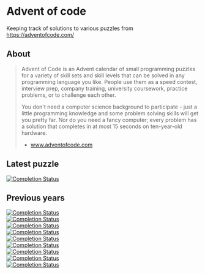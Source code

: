 # Advent of code
Keeping track of solutions to various puzzles from https://adventofcode.com/

## About

> Advent of Code is an Advent calendar of small programming puzzles for a variety of skill sets and skill levels that
> can be solved in any programming language you like. People use them as a speed contest, interview prep, company
> training, university coursework, practice problems, or to challenge each other.
>
> You don't need a computer science background to participate - just a little programming knowledge and some problem
> solving skills will get you pretty far. Nor do you need a fancy computer; every problem has a solution that completes
> in
> at most 15 seconds on ten-year-old hardware.
>
> - www.adventofcode.com


## Latest puzzle

[![Completion Status](https://img.shields.io/endpoint?url=https://raw.githubusercontent.com/simonwicky/adventofcode/master/.github/badges/completion2024.json)](https://adventofcode.com/2024/about)

## Previous years

[![Completion Status](https://img.shields.io/endpoint?url=https://raw.githubusercontent.com/simonwicky/adventofcode/master/.github/badges/completion2023.json)](https://adventofcode.com/2023/about)  
[![Completion Status](https://img.shields.io/endpoint?url=https://raw.githubusercontent.com/simonwicky/adventofcode/master/.github/badges/completion2022.json)](https://adventofcode.com/2022/about)  
[![Completion Status](https://img.shields.io/endpoint?url=https://raw.githubusercontent.com/simonwicky/adventofcode/master/.github/badges/completion2021.json)](https://adventofcode.com/2021/about)  
[![Completion Status](https://img.shields.io/endpoint?url=https://raw.githubusercontent.com/simonwicky/adventofcode/master/.github/badges/completion2020.json)](https://adventofcode.com/2020/about)  
[![Completion Status](https://img.shields.io/endpoint?url=https://raw.githubusercontent.com/simonwicky/adventofcode/master/.github/badges/completion2019.json)](https://adventofcode.com/2019/about)  
[![Completion Status](https://img.shields.io/endpoint?url=https://raw.githubusercontent.com/simonwicky/adventofcode/master/.github/badges/completion2018.json)](https://adventofcode.com/2021/about)  
[![Completion Status](https://img.shields.io/endpoint?url=https://raw.githubusercontent.com/simonwicky/adventofcode/master/.github/badges/completion2017.json)](https://adventofcode.com/2020/about)  
[![Completion Status](https://img.shields.io/endpoint?url=https://raw.githubusercontent.com/simonwicky/adventofcode/master/.github/badges/completion2016.json)](https://adventofcode.com/2019/about)  
[![Completion Status](https://img.shields.io/endpoint?url=https://raw.githubusercontent.com/simonwicky/adventofcode/master/.github/badges/completion2015.json)](https://adventofcode.com/2019/about)  